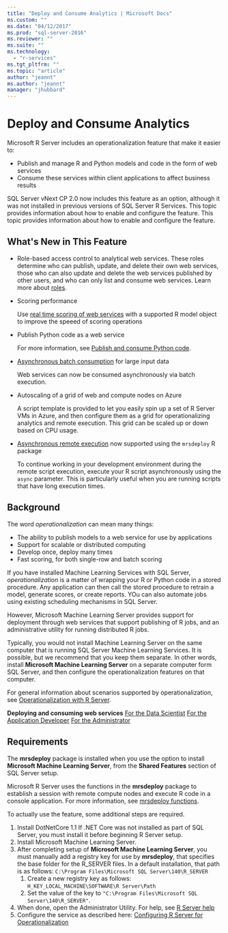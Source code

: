 ```yaml
---
title: "Deploy and Consume Analytics | Microsoft Docs"
ms.custom: ""
ms.date: "04/12/2017"
ms.prod: "sql-server-2016"
ms.reviewer: ""
ms.suite: ""
ms.technology: 
  - "r-services"
ms.tgt_pltfrm: ""
ms.topic: "article"
author: "jeannt"
ms.author: "jeannt"
manager: "jhubbard"
---
```


# Deploy and Consume Analytics


Microsoft R Server includes an operationalization feature that make it easier to:

+ Publish and manage R and Python models and code in the form of web services
+ Consume these services within client applications to affect business results

SQL Server vNext CP 2.0 now includes this feature as an option, although it was not installed in previous versions of SQL Server R Services. This topic provides information about how to enable and configure the feature.
This topic provides information about how to enable and configure the feature.

## What's New in This Feature

+ Role-based access control to analytical web services.  These roles determine who can publish, update, and delete their own web services, those who can also update and delete the web services published by other users, and who can only list and consume web services. Learn more about [roles](https://msdn.microsoft.com/microsoft-r/operationalize/security-roles.md).

+ Scoring performance
  
  Use [real time scoring of web services](https://msdn.microsoft.com/microsoft-r/operationalize/data-scientist-manage-services.md#realtime) with a supported R model object to improve the speeed of scoring operations

+ Publish Python code as a web service

  For more information, see [Publish and consume Python code](./python/publish-consume-python-code.md).

+ [Asynchronous batch consumption](https://msdn.microsoft.com/microsoft-r/operationalize/data-scientist-batch-mode.md) for large input data

  Web services can now be consumed asynchronously via batch execution. 

+ Autoscaling of a grid of web and compute nodes on Azure

  A script template is provided to let you easily spin up a set of R Server VMs in Azure, and then configure them as a grid for operationalizing analytics and remote execution. This grid can be scaled up or down based on CPU usage.

+ [Asynchronous remote execution](https://msdn.microsoft.com/microsoft-r/operationalize/remote-execution.md#async)  now supported using the `mrsdeploy` R package

  To continue working in your development environment during the remote script execution, execute your R script asynchronously using the `async` parameter. This is particularly useful when you are running scripts that have long execution times.

## Background

The word *operationalization* can mean many things:

+ The ability to publish models to a web service for use by applications
+ Support for scalable or distributed computing
+ Develop once, deploy many times
+ Fast scoring, for both single-row and batch scoring

If you have installed Machine Learning Services with SQL Server, *operationalization* is a matter of wrapping your R or Python code in a stored procedure. Any application can then call the stored procedure to retrain a model, generate scores, or create reports. YOu can also automate jobs using existing scheduling mechanisms in SQL Server.

However, Microsoft Machine Learning Server provides support for deployment through web services that support publishing of R jobs, and an administrative utility for running distributed R jobs.

Typically, you would not install Machine Learning Server on the same computer that is running SQL Server Machine Learning Services. It is possible, but we recommend that you keep them separate. In other words, install **Microsoft Machine Learning Server** on a separate computer form SQL Server, and then configure the operationalization features on that computer.

For general information about scenarios supported by operationalization, see [Operationalization with R Server](https://msdn.microsoft.com/microsoft-r/operationalize/about).

**Deploying and consuming web services**
[For the Data Scientist](https://msdn.microsoft.com/microsoft-r/operationalize/data-scientist-get-started)
[For the Application Developer](https://msdn.microsoft.com/microsoft-r/operationalize/app-developer-get-started)
[For the Administrator](https://msdn.microsoft.com/microsoft-r/operationalize/admin-get-started)


## Requirements

The **mrsdeploy** package is installed when you use the option to install **Microsoft Machine Learning Server**, from the **Shared Features** section of SQL Server setup.

Microsoft R Server uses the functions in the **mrsdeploy** package to establish a session with remote compute nodes and execute R code in a console application. For more information, see [mrsdeploy functions](https://msdn.microsoft.com/microsoft-r/mrsdeploy/mrsdeploy).

To actually use the feature, some additional steps are required.

1. Install DotNetCore 1.1
    If .NET Core was not installed as part of SQL Server, you must install it before beginning R Server setup.
2. Install Microsoft Machine Learning Server.
3. After completing setup of **Microsoft Machine Learning Server**, you must manually add a registry key for use by **mrsdeploy**, that specifies the base folder for the R_SERVER files. In a default installation, that path is as follows: 
    `C:\Program Files\Microsoft SQL Server\140\R_SERVER`
    1. Create a new registry key as follows:
    `H_KEY_LOCAL_MACHINE\SOFTWARE\R Server\Path`
    2. Set the value of the key to `"C:\Program Files\Microsoft SQL Server\140\R_SERVER"`.
4. When done, open the Administrator Utility. For help, see [R Server help](https://msdn.microsoft.com/microsoft-r/operationalize/admin-utility#launch)
5. Configure the service as described here: [Configuring R Server for Operationalization](https://msdn.microsoft.com/en-us/microsoft-r/operationalize/configure-enterprise)

